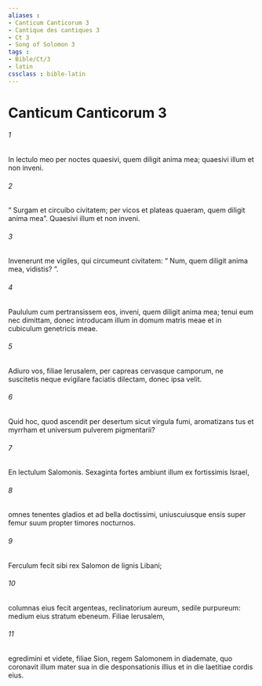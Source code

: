 ```yaml
---
aliases : 
- Canticum Canticorum 3
- Cantique des cantiques 3
- Ct 3
- Song of Solomon 3
tags : 
- Bible/Ct/3
- latin
cssclass : bible-latin
---
```


# Canticum Canticorum 3

###### 1
In lectulo meo per noctes quaesivi, quem diligit anima mea; quaesivi illum et non inveni.
###### 2
“ Surgam et circuibo civitatem; per vicos et plateas quaeram, quem diligit anima mea”. Quaesivi illum et non inveni.
###### 3
Invenerunt me vigiles, qui circumeunt civitatem: “ Num, quem diligit anima mea, vidistis? ”.
###### 4
Paululum cum pertransissem eos, inveni, quem diligit anima mea; tenui eum nec dimittam, donec introducam illum in domum matris meae et in cubiculum genetricis meae.
###### 5
Adiuro vos, filiae Ierusalem, per capreas cervasque camporum, ne suscitetis neque evigilare faciatis dilectam, donec ipsa velit.
###### 6
Quid hoc, quod ascendit per desertum sicut virgula fumi, aromatizans tus et myrrham et universum pulverem pigmentarii?
###### 7
En lectulum Salomonis. Sexaginta fortes ambiunt illum ex fortissimis Israel,
###### 8
omnes tenentes gladios et ad bella doctissimi, uniuscuiusque ensis super femur suum propter timores nocturnos.
###### 9
Ferculum fecit sibi rex Salomon de lignis Libani;
###### 10
columnas eius fecit argenteas, reclinatorium aureum, sedile purpureum: medium eius stratum ebeneum. Filiae Ierusalem,
###### 11
egredimini et videte, filiae Sion, regem Salomonem in diademate, quo coronavit illum mater sua in die desponsationis illius et in die laetitiae cordis eius.
